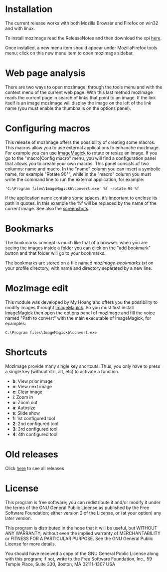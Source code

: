 # Installation #

The current release works with both Mozilla Browser and Firefox on win32 and with linux.

To install mozImage read the ReleaseNotes and then download the xpi [here](https://addons.mozilla.org/firefox/addon/mozimage/).

Once installed, a new menu item should appear under MozillaFirefox tools menu; click on this new menu item to open mozImage sidebar.

# Web page analysis #

There are two ways to open mozImage: through the tools menu and with the context menu of the current web page. With this last method mozImage reads the current page in search of links that point to an image. If the link itself is an image mozImage will display the image on the left of the link name (you must enable the thumbnails on the options panel).

# Configuring macros #

This release of mozImage offers the possibility of creating some macros. This macros allow you to use external applications to enhanche mozImage. For example you can use [ImageMagick](http://www.imagemagick.org/) to rotate or resize an image. If you go to the "macro|Config macro" menu, you will find a configuration panel that allows you to create your own macros. This panel consists of two columns: name and macro. In the "name" column you can insert a symbolic name, for example "Rotate 90°", while in the "macro" column you must write the command line to run the external application, for example:

```
'C:\Program files\ImageMagick6\convert.exe' %f -rotate 90 %f
```

If the application name contains some spaces, it’s important to enclose its path in quotes. In this example the %f will be replaced by the name of the current image. See also the [screenshots](screenshots.md).

# Bookmarks #

The bookmarks concept is much like that of a browser: when you are seeing the images inside a folder you can click on the "add bookmark" button and that folder will go to your bookmarks.

The bookmarks are stored on a file named _mozimage-bookmarks.txt_ on your profile directory, with name and directory separated by a new line.

# MozImage edit #

This module was developed by My Hoang and offers you the possibility to modify images throught [ImageMagick](http://www.imagemagick.org/). So you must first install ImageMagick then open the options panel of mozImage and fill the voice named "Path to convert" with the main executable of ImageMagick, for examples:

```
C:\Program files\ImageMagick6\convert.exe
```

# Shortcuts #

MozImage provide many single key shortcuts. Thus, you only have to press a single key (without ctrl, alt, etc) to activate a function.

  * **b**: View prior image
  * **n**: View next image
  * **c**: Clear image
  * **i**: Zoom in
  * **o**: Zoom out
  * **a**: Autosize
  * **s**: Slide show
  * **1**: 1st configured tool
  * **2**: 2nd configured tool
  * **3**: 3rd configured tool
  * **4**: 4th configured tool

# Old releases #

Click [here](http://mozimage.mozdev.org/) to see all releases

# License #

This program is free software; you can redistribute it and/or modify it under the terms of the GNU General Public License as published by the Free Software Foundation; either version 2 of the License, or (at your option) any later version.

This program is distributed in the hope that it will be useful, but WITHOUT ANY WARRANTY; without even the implied warranty of MERCHANTABILITY or FITNESS FOR A PARTICULAR PURPOSE. See the GNU General Public License for more details.

You should have received a copy of the GNU General Public License along with this program; if not, write to the Free Software Foundation, Inc., 59 Temple Place, Suite 330, Boston, MA 02111-1307 USA
